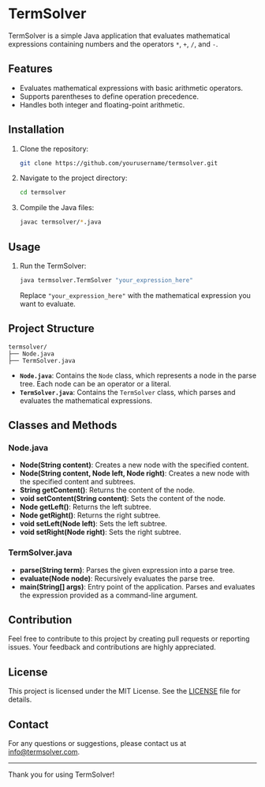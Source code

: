 
# TermSolver

TermSolver is a simple Java application that evaluates mathematical expressions containing numbers and the operators `*`, `+`, `/`, and `-`.

## Features

- Evaluates mathematical expressions with basic arithmetic operators.
- Supports parentheses to define operation precedence.
- Handles both integer and floating-point arithmetic.

## Installation

1. Clone the repository:
    ```bash
    git clone https://github.com/yourusername/termsolver.git
    ```
2. Navigate to the project directory:
    ```bash
    cd termsolver
    ```
3. Compile the Java files:
    ```bash
    javac termsolver/*.java
    ```

## Usage

1. Run the TermSolver:
    ```bash
    java termsolver.TermSolver "your_expression_here"
    ```
    Replace `"your_expression_here"` with the mathematical expression you want to evaluate.

## Project Structure

```
termsolver/
├── Node.java
├── TermSolver.java
```

- **`Node.java`**: Contains the `Node` class, which represents a node in the parse tree. Each node can be an operator or a literal.
- **`TermSolver.java`**: Contains the `TermSolver` class, which parses and evaluates the mathematical expressions.

## Classes and Methods

### Node.java

- **Node(String content)**: Creates a new node with the specified content.
- **Node(String content, Node left, Node right)**: Creates a new node with the specified content and subtrees.
- **String getContent()**: Returns the content of the node.
- **void setContent(String content)**: Sets the content of the node.
- **Node getLeft()**: Returns the left subtree.
- **Node getRight()**: Returns the right subtree.
- **void setLeft(Node left)**: Sets the left subtree.
- **void setRight(Node right)**: Sets the right subtree.

### TermSolver.java

- **parse(String term)**: Parses the given expression into a parse tree.
- **evaluate(Node node)**: Recursively evaluates the parse tree.
- **main(String[] args)**: Entry point of the application. Parses and evaluates the expression provided as a command-line argument.

## Contribution

Feel free to contribute to this project by creating pull requests or reporting issues. Your feedback and contributions are highly appreciated.

## License

This project is licensed under the MIT License. See the [LICENSE](LICENSE) file for details.

## Contact

For any questions or suggestions, please contact us at info@termsolver.com.

---

Thank you for using TermSolver!
